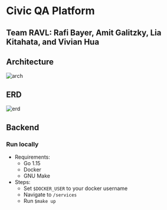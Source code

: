 # Civic QA Platform 
## Team RAVL: Rafi Bayer, Amit Galitzky, Lia Kitahata, and Vivian Hua


## Architecture
![arch](https://lucid.app/publicSegments/view/3b94b1a5-60ef-40cf-a499-41a6d1cbd504/image.png)

## ERD
![erd](https://lucid.app/publicSegments/view/6885381e-a569-47dc-9792-8b3df2ca0193/image.png)

## Backend
### Run locally
- Requirements:
    - Go 1.15
    - Docker
    - GNU Make
- Steps:
    - Set `$DOCKER_USER` to your docker username
    - Navigate to `/services`
    - Run `$make up`
